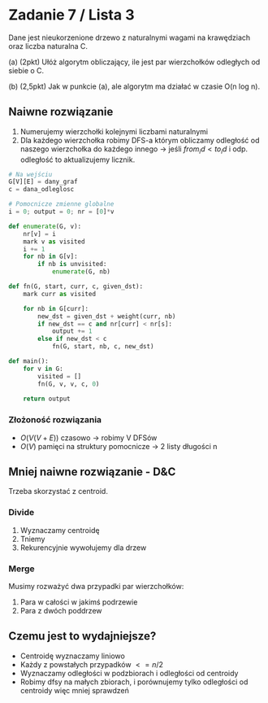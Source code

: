 # Zadanie 7 / Lista 3

Dane jest nieukorzenione drzewo z naturalnymi wagami na krawędziach oraz liczba naturalna C.

(a) (2pkt) Ułóż algorytm obliczający, ile jest par wierzchołków odległych od siebie o C.

(b) (2,5pkt) Jak w punkcie (a), ale algorytm ma działać w czasie O(n log n).

## Naiwne rozwiązanie

1) Numerujemy wierzchołki kolejnymi liczbami naturalnymi
2) Dla każdego wierzchołka robimy DFS-a którym obliczamy odległość od naszego wierzchołka do każdego innego -> jeśli $from_id < to_id$ i odp. odległość to aktualizujemy licznik.

```py
# Na wejściu
G[V][E] = dany_graf
c = dana_odleglosc

# Pomocnicze zmienne globalne
i = 0; output = 0; nr = [0]*v

def enumerate(G, v):
    nr[v] = i
    mark v as visited
    i += 1
    for nb in G[v]:
        if nb is unvisited:
            enumerate(G, nb)

def fn(G, start, curr, c, given_dst):
    mark curr as visited

    for nb in G[curr]:
        new_dst = given_dst + weight(curr, nb)
        if new_dst == c and nr[curr] < nr[s]:
            output += 1
        else if new_dst < c
            fn(G, start, nb, c, new_dst)

def main():
    for v in G:
        visited = []
        fn(G, v, v, c, 0)
    
    return output
```

### Złożoność rozwiązania
- $O(V(V+E))$ czasowo -> robimy V DFSów
- $O(V)$ pamięci na struktury pomocnicze -> 2 listy długości n

## Mniej naiwne rozwiązanie - D&C

Trzeba skorzystać z centroid. 

### Divide

1) Wyznaczamy centroidę
2) Tniemy
3) Rekurencyjnie wywołujemy dla drzew

### Merge

Musimy rozważyć dwa przypadki par wierzchołków:

1) Para w całości w jakimś podrzewie
2) Para z dwóch poddrzew

## Czemu jest to wydajniejsze?

- Centroidę wyznaczamy liniowo
- Każdy z powstałych przypadków $<=n / 2$
- Wyznaczamy odległości w podzbiorach i odległości od centroidy
- Robimy dfsy na małych zbiorach, i porównujemy tylko odległości od centroidy więc mniej sprawdzeń